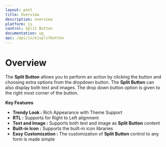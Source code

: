 ```yaml
---
layout: post
title: Overview
description: overview
platform: js
control: Split Button
documentation: ug
api: /api/js/ejsplitbutton
---
```


# Overview

The **Split Button** allows you to perform an action by clicking the button and choosing extra options from the dropdown button. The **Split Button** can also display both text and images. The drop down button option is given to the right most corner of the button.

**Key Features**

* **Trendy Look :** Rich Appearance with Theme Support
* **RTL :** Supports for Right to Left alignment
* **Text and Image :** Supports both text and image as **Split Button** content
* **Built-in Icon :** Supports the built-in icon libraries
* **Easy Customization :** The customization of **Split Button** control to any form is made simple



